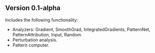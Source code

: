 ## Version 0.1-alpha

Includes the following functionality:

* Analyzers: Gradient, SmoothGrad, IntegratedGradients, PatternNet, PatternAttribution, Input, Random.
* Perturbation analysis.
* Pattern computer.
